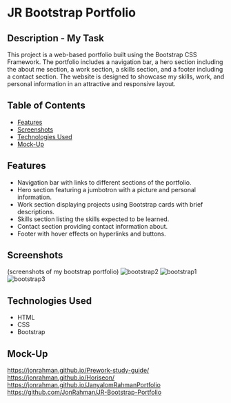 # JR Bootstrap Portfolio

## Description - My Task
This project is a web-based portfolio built using the Bootstrap CSS Framework. The portfolio includes a navigation bar, a hero section including the about me section, a work section, a skills section, and a footer including a contact section. The website is designed to showcase my skills, work, and personal information in an attractive and responsive layout.

## Table of Contents
- [Features](#features)
- [Screenshots](#screenshots)
- [Technologies Used](#mock-up)
- [Mock-Up](#installation)

## Features
- Navigation bar with links to different sections of the portfolio.
- Hero section featuring a jumbotron with a picture and personal information.
- Work section displaying projects using Bootstrap cards with brief descriptions.
- Skills section listing the skills expected to be learned.
- Contact section providing contact information about.
- Footer with hover effects on hyperlinks and buttons.

## Screenshots
(screenshots of my bootstrap portfolio)
![bootstrap2](https://github.com/JonRahman/JR-Bootstrap-Portfolio/assets/145556007/97fdd5f9-6f50-455b-bf62-e6662d6cf6f3)
![bootstrap1](https://github.com/JonRahman/JR-Bootstrap-Portfolio/assets/145556007/dea1e706-d9bb-4f5b-bfbc-e65ec824557c)
![bootstrap3](https://github.com/JonRahman/JR-Bootstrap-Portfolio/assets/145556007/080fffda-c6d4-468d-90d1-69d73806b794)


## Technologies Used
- HTML
- CSS
- Bootstrap

## Mock-Up

https://jonrahman.github.io/Prework-study-guide/
https://jonrahman.github.io/Horiseon/
https://jonrahman.github.io/JanyalomRahmanPortfolio
https://github.com/JonRahman/JR-Bootstrap-Portfolio
